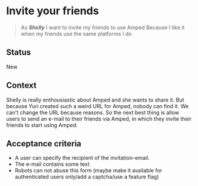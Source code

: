 # Invite your friends

> As ***Shelly***
> I want to invite my friends to use Amped
> Because I like it when my friends use the same platforms I do

## Status
New

## Context
Shelly is really enthousiastic about Amped and she wants to share it. But because Yuri created such a weird URL for Amped, nobody can find it. We can't change the URL because reasons. So the next best thing is allow users to send an e-mail to their friends via Amped, in which they  invite their friends to start using Amped.

## Acceptance criteria
* A user can specify the recipient of the invitation-email.
* The e-mail contains some text
* Robots can not abuse this form (maybe make it available for authenticated users only/add a captcha/use a feature flag)